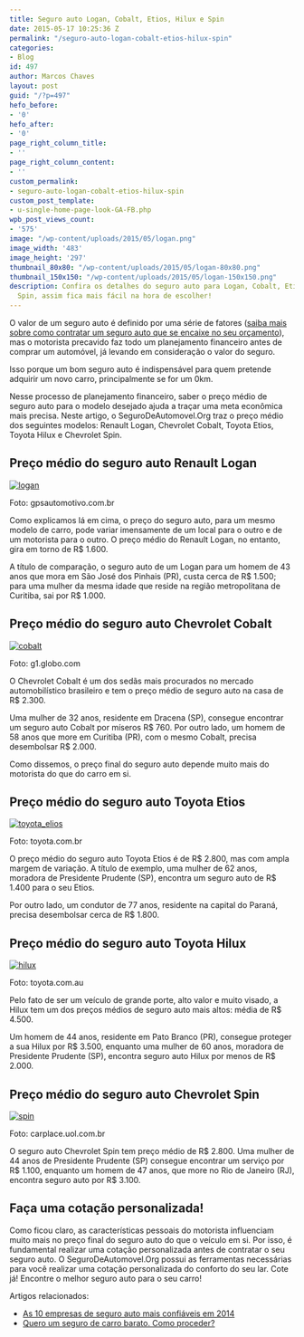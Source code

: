 ```yaml
---
title: Seguro auto Logan, Cobalt, Etios, Hilux e Spin
date: 2015-05-17 10:25:36 Z
permalink: "/seguro-auto-logan-cobalt-etios-hilux-spin"
categories:
- Blog
id: 497
author: Marcos Chaves
layout: post
guid: "/?p=497"
hefo_before:
- '0'
hefo_after:
- '0'
page_right_column_title:
- ''
page_right_column_content:
- ''
custom_permalink:
- seguro-auto-logan-cobalt-etios-hilux-spin
custom_post_template:
- u-single-home-page-look-GA-FB.php
wpb_post_views_count:
- '575'
image: "/wp-content/uploads/2015/05/logan.png"
image_width: '483'
image_height: '297'
thumbnail_80x80: "/wp-content/uploads/2015/05/logan-80x80.png"
thumbnail_150x150: "/wp-content/uploads/2015/05/logan-150x150.png"
description: Confira os detalhes do seguro auto para Logan, Cobalt, Etios, Hilux e
  Spin, assim fica mais fácil na hora de escolher!
---
```


O valor de um seguro auto é definido por uma série de fatores (<a href="/como-contratar-um-seguro-auto-se-encaixe-seu-orcamento" target="_blank">saiba mais sobre como contratar um seguro auto que se encaixe no seu orçamento</a>), mas o motorista precavido faz todo um planejamento financeiro antes de comprar um automóvel, já levando em consideração o valor do seguro.

Isso porque um bom seguro auto é indispensável para quem pretende adquirir um novo carro, principalmente se for um 0km.

Nesse processo de planejamento financeiro, saber o preço médio de seguro auto para o modelo desejado ajuda a traçar uma meta econômica mais precisa. Neste artigo, o SeguroDeAutomovel.Org traz o preço médio dos seguintes modelos: Renault Logan, Chevrolet Cobalt, Toyota Etios, Toyota Hilux e Chevrolet Spin.

## Preço médio do seguro auto Renault Logan

<div id="attachment_498"  class="wp-caption aligncenter">
  <a href="/wp-content/uploads/2015/05/logan.png"><img class="img-adjustment wp-image-498 size-full" src="/wp-content/uploads/2015/05/logan.png" alt="logan" width="483" height="297" srcset="/wp-content/uploads/2015/05/logan.png 483w, /wp-content/uploads/2015/05/logan-250x154.png 250w, /wp-content/uploads/2015/05/logan-120x74.png 120w" sizes="(max-width: 483px) 100vw, 483px" /></a>
  
  <p class="wp-caption-text">
    Foto: gpsautomotivo.com.br
  </p>
</div>

Como explicamos lá em cima, o preço do seguro auto, para um mesmo modelo de carro, pode variar imensamente de um local para o outro e de um motorista para o outro. O preço médio do Renault Logan, no entanto, gira em torno de R$ 1.600.

A título de comparação, o seguro auto de um Logan para um homem de 43 anos que mora em São José dos Pinhais (PR), custa cerca de R$ 1.500; para uma mulher da mesma idade que reside na região metropolitana de Curitiba, sai por R$ 1.000.

## Preço médio do seguro auto Chevrolet Cobalt

<div id="attachment_499"  class="wp-caption aligncenter">
  <a href="/wp-content/uploads/2015/05/cobalt.png"><img class="wp-image-499 size-full" src="/wp-content/uploads/2015/05/cobalt.png" alt="cobalt" width="440" height="245" srcset="/wp-content/uploads/2015/05/cobalt.png 440w, /wp-content/uploads/2015/05/cobalt-250x139.png 250w, /wp-content/uploads/2015/05/cobalt-120x67.png 120w" sizes="(max-width: 440px) 100vw, 440px" /></a>
  
  <p class="wp-caption-text">
    Foto: g1.globo.com
  </p>
</div>

O Chevrolet Cobalt é um dos sedãs mais procurados no mercado automobilístico brasileiro e tem o preço médio de seguro auto na casa de R$ 2.300.

Uma mulher de 32 anos, residente em Dracena (SP), consegue encontrar um seguro auto Cobalt por míseros R$ 760. Por outro lado, um homem de 58 anos que more em Curitiba (PR), com o mesmo Cobalt, precisa desembolsar R$ 2.000.
  
Como dissemos, o preço final do seguro auto depende muito mais do motorista do que do carro em si.

## Preço médio do seguro auto Toyota Etios

<div id="attachment_500"  class="wp-caption aligncenter">
  <a href="/wp-content/uploads/2015/05/toyota_elios.png"><img class="wp-image-500 size-full" src="/wp-content/uploads/2015/05/toyota_elios.png" alt="toyota_elios" width="429" height="258" srcset="/wp-content/uploads/2015/05/toyota_elios.png 429w, /wp-content/uploads/2015/05/toyota_elios-250x150.png 250w, /wp-content/uploads/2015/05/toyota_elios-120x72.png 120w" sizes="(max-width: 429px) 100vw, 429px" /></a>
  
  <p class="wp-caption-text">
    Foto: toyota.com.br
  </p>
</div>

O preço médio do seguro auto Toyota Etios é de R$ 2.800, mas com ampla margem de variação. A título de exemplo, uma mulher de 62 anos, moradora de Presidente Prudente (SP), encontra um seguro auto de R$ 1.400 para o seu Etios.
  
Por outro lado, um condutor de 77 anos, residente na capital do Paraná, precisa desembolsar cerca de R$ 1.800.

## Preço médio do seguro auto Toyota Hilux

<div id="attachment_501"  class="wp-caption aligncenter">
  <a href="/wp-content/uploads/2015/05/hilux.png"><img class="wp-image-501 size-full" src="/wp-content/uploads/2015/05/hilux.png" alt="hilux" width="445" height="238" srcset="/wp-content/uploads/2015/05/hilux.png 445w, /wp-content/uploads/2015/05/hilux-250x134.png 250w, /wp-content/uploads/2015/05/hilux-120x64.png 120w" sizes="(max-width: 445px) 100vw, 445px" /></a>
  
  <p class="wp-caption-text">
    Foto: toyota.com.au
  </p>
</div>

Pelo fato de ser um veículo de grande porte, alto valor e muito visado, a Hilux tem um dos preços médios de seguro auto mais altos: média de R$ 4.500.

Um homem de 44 anos, residente em Pato Branco (PR), consegue proteger a sua Hilux por R$ 3.500, enquanto uma mulher de 60 anos, moradora de Presidente Prudente (SP), encontra seguro auto Hilux por menos de R$ 2.000.

## Preço médio do seguro auto Chevrolet Spin

<div id="attachment_502"  class="wp-caption aligncenter">
  <a href="/wp-content/uploads/2015/05/spin.png"><img class="wp-image-502 size-full" src="/wp-content/uploads/2015/05/spin.png" alt="spin" width="410" height="282" srcset="/wp-content/uploads/2015/05/spin.png 410w, /wp-content/uploads/2015/05/spin-250x172.png 250w, /wp-content/uploads/2015/05/spin-120x83.png 120w" sizes="(max-width: 410px) 100vw, 410px" /></a>
  
  <p class="wp-caption-text">
    Foto: carplace.uol.com.br
  </p>
</div>

O seguro auto Chevrolet Spin tem preço médio de R$ 2.800. Uma mulher de 44 anos de Presidente Prudente (SP) consegue encontrar um serviço por R$ 1.100, enquanto um homem de 47 anos, que more no Rio de Janeiro (RJ), encontra seguro auto por R$ 3.100.

## Faça uma cotação personalizada!

Como ficou claro, as características pessoais do motorista influenciam muito mais no preço final do seguro auto do que o veículo em si. Por isso, é fundamental realizar uma cotação personalizada antes de contratar o seu seguro auto. O SeguroDeAutomovel.Org possui as ferramentas necessárias para você realizar uma cotação personalizada do conforto do seu lar. Cote já! Encontre o melhor seguro auto para o seu carro!

Artigos relacionados:

  * <a href="/10-empresas-de-seguro-auto-mais-confiaveis-2014" target="_blank">As 10 empresas de seguro auto mais confiáveis em 2014</a>
  * <a href="/quero-um-seguro-de-carro-barato-como-proceder" target="_blank">Quero um seguro de carro barato. Como proceder?</a>